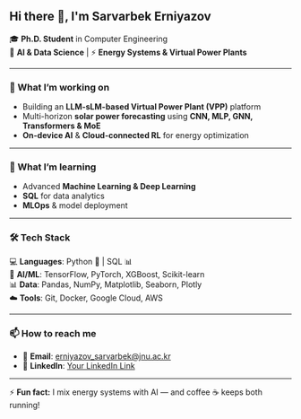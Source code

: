 ## Hi there 👋, I'm Sarvarbek Erniyazov  

🎓 **Ph.D. Student** in Computer Engineering  
🤖 **AI & Data Science** | ⚡ **Energy Systems & Virtual Power Plants**  

---

### 🔭 What I’m working on
- Building an **LLM-sLM-based Virtual Power Plant (VPP)** platform  
- Multi-horizon **solar power forecasting** using **CNN, MLP, GNN, Transformers & MoE**  
- **On-device AI** & **Cloud-connected RL** for energy optimization  

---

### 🌱 What I’m learning
- Advanced **Machine Learning & Deep Learning**  
- **SQL** for data analytics  
- **MLOps** & model deployment  

---

### 🛠 Tech Stack
💻 **Languages**: Python 🐍 | SQL 📊  
🔬 **AI/ML**: TensorFlow, PyTorch, XGBoost, Scikit-learn  
📊 **Data**: Pandas, NumPy, Matplotlib, Seaborn, Plotly  
☁️ **Tools**: Git, Docker, Google Cloud, AWS  

---

### 📫 How to reach me
- 📧 **Email**: erniyazov_sarvarbek@jnu.ac.kr  
- 💼 **LinkedIn**: [Your LinkedIn Link](#)  

---

⚡ **Fun fact:** I mix energy systems with AI — and coffee ☕ keeps both running!  

